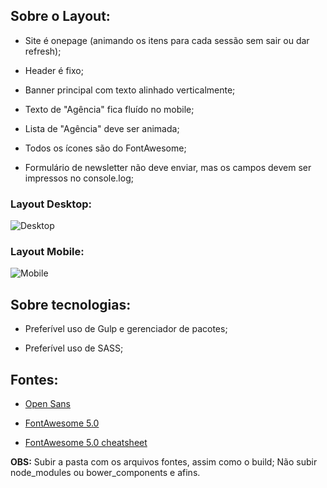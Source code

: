 ## Sobre o Layout:
- Site é onepage (animando os itens para cada sessão sem sair ou dar refresh);

- Header é fixo;

- Banner principal com texto alinhado verticalmente;

- Texto de "Agência" fica fluído no mobile;

- Lista de "Agência" deve ser animada;

- Todos os ícones são do FontAwesome;

- Formulário de newsletter não deve enviar, mas os campos devem ser impressos no console.log;

### Layout Desktop:
![Desktop](https://github.com/agenciaopera/frontend-developer/blob/master/opera-layout.png)

### Layout Mobile:
![Mobile](https://github.com/agenciaopera/frontend-developer/blob/master/opera-layout-mobile.png)


## Sobre tecnologias:
- Preferível uso de Gulp e gerenciador de pacotes;

- Preferível uso de SASS;

## Fontes: 
- [Open Sans](https://fonts.google.com/specimen/Open+Sans)

- [FontAwesome 5.0](https://fontawesome.com/)
- [FontAwesome 5.0 cheatsheet](https://fontawesome.com/cheatsheet)

**OBS:** Subir a pasta com os arquivos fontes, assim como o build; Não subir node_modules ou bower_components e afins.